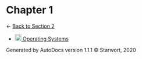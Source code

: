 <style>img{height:18px;margin-bottom:-3px}</style>
# Chapter 1

← [Back to Section 2](..)

- [![MD file](https://img.icons8.com/windows/512/4a90e2/regular-document.png) Operating Systems](operating_systems.html)

Generated by AutoDocs version 1.1.1 © Starwort, 2020
